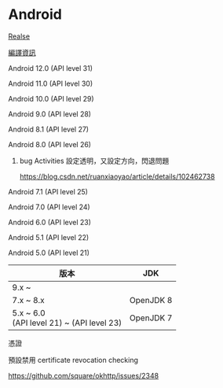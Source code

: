 # Android

[Realse](https://developer.android.com/about/versions)

[編譯資訊](https://source.android.google.cn/setup/build/older-versions)



Android 12.0 (API level 31)

Android 11.0 (API level 30)

Android 10.0 (API level 29)

Android 9.0 (API level 28)

Android 8.1 (API level 27)

Android 8.0 (API level 26)

1. bug Activities 設定透明，又設定方向，閃退問題

   https://blog.csdn.net/ruanxiaoyao/article/details/102462738

Android 7.1 (API level 25)

Android 7.0 (API level 24)

Android 6.0 (API level 23)

Android 5.1 (API level 22)

Android 5.0 (API level 21)



| 版本                                          | JDK       |
| --------------------------------------------- | --------- |
| 9.x ~                                         |           |
| 7.x ~ 8.x                                     | OpenJDK 8 |
| 5.x ~ 6.0 <br>(API level 21) ~ (API level 23) | OpenJDK 7 |



憑證

預設禁用  certificate revocation checking 

https://github.com/square/okhttp/issues/2348
